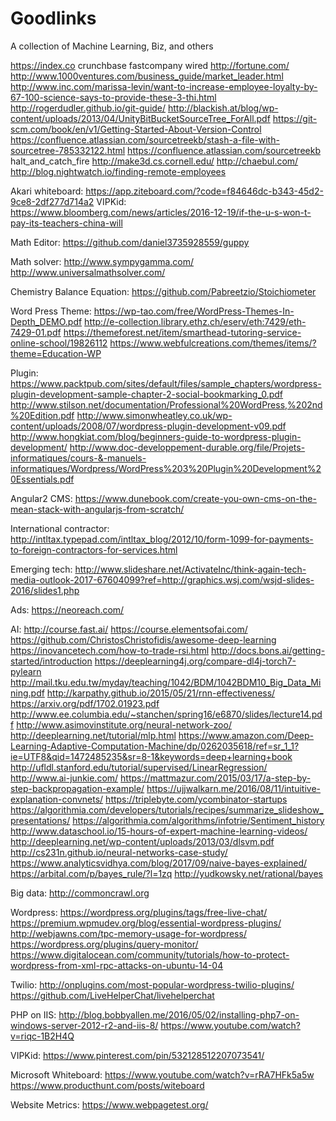 # Goodlinks
A collection of Machine Learning, Biz, and others

https://index.co
crunchbase
fastcompany
wired
http://fortune.com/
http://www.1000ventures.com/business_guide/market_leader.html
http://www.inc.com/marissa-levin/want-to-increase-employee-loyalty-by-67-100-science-says-to-provide-these-3-thi.html
http://rogerdudler.github.io/git-guide/
http://blackish.at/blog/wp-content/uploads/2013/04/UnityBitBucketSourceTree_ForAll.pdf
https://git-scm.com/book/en/v1/Getting-Started-About-Version-Control
https://confluence.atlassian.com/sourcetreekb/stash-a-file-with-sourcetree-785332122.html
https://confluence.atlassian.com/sourcetreekb
halt_and_catch_fire
http://make3d.cs.cornell.edu/
http://chaebul.com/
http://blog.nightwatch.io/finding-remote-employees


Akari
whiteboard: https://app.ziteboard.com/?code=f84646dc-b343-45d2-9ce8-2df277d714a2
VIPKid: https://www.bloomberg.com/news/articles/2016-12-19/if-the-u-s-won-t-pay-its-teachers-china-will

Math Editor:
https://github.com/daniel3735928559/guppy

Math solver:
http://www.sympygamma.com/
http://www.universalmathsolver.com/

Chemistry Balance Equation:
https://github.com/Pabreetzio/Stoichiometer


Word Press
Theme: https://wp-tao.com/free/WordPress-Themes-In-Depth_DEMO.pdf
http://e-collection.library.ethz.ch/eserv/eth:7429/eth-7429-01.pdf
https://themeforest.net/item/smarthead-tutoring-service-online-school/19826112
https://www.webfulcreations.com/themes/items/?theme=Education-WP


Plugin: https://www.packtpub.com/sites/default/files/sample_chapters/wordpress-plugin-development-sample-chapter-2-social-bookmarking_0.pdf
http://www.stilson.net/documentation/Professional%20WordPress,%202nd%20Edition.pdf
http://www.simonwheatley.co.uk/wp-content/uploads/2008/07/wordpress-plugin-development-v09.pdf
http://www.hongkiat.com/blog/beginners-guide-to-wordpress-plugin-development/
http://www.doc-developpement-durable.org/file/Projets-informatiques/cours-&-manuels-informatiques/Wordpress/WordPress%203%20Plugin%20Development%20Essentials.pdf

Angular2 CMS:
https://www.dunebook.com/create-you-own-cms-on-the-mean-stack-with-angularjs-from-scratch/

International contractor:
http://intltax.typepad.com/intltax_blog/2012/10/form-1099-for-payments-to-foreign-contractors-for-services.html

Emerging tech:
http://www.slideshare.net/ActivateInc/think-again-tech-media-outlook-2017-67604099?ref=http://graphics.wsj.com/wsjd-slides-2016/slides1.php

Ads:
https://neoreach.com/

AI:
http://course.fast.ai/
https://course.elementsofai.com/
https://github.com/ChristosChristofidis/awesome-deep-learning
https://inovancetech.com/how-to-trade-rsi.html
http://docs.bons.ai/getting-started/introduction
https://deeplearning4j.org/compare-dl4j-torch7-pylearn
http://mail.tku.edu.tw/myday/teaching/1042/BDM/1042BDM10_Big_Data_Mining.pdf
http://karpathy.github.io/2015/05/21/rnn-effectiveness/
https://arxiv.org/pdf/1702.01923.pdf
http://www.ee.columbia.edu/~stanchen/spring16/e6870/slides/lecture14.pdf
http://www.asimovinstitute.org/neural-network-zoo/
http://deeplearning.net/tutorial/mlp.html
https://www.amazon.com/Deep-Learning-Adaptive-Computation-Machine/dp/0262035618/ref=sr_1_1?ie=UTF8&qid=1472485235&sr=8-1&keywords=deep+learning+book
http://ufldl.stanford.edu/tutorial/supervised/LinearRegression/
http://www.ai-junkie.com/
https://mattmazur.com/2015/03/17/a-step-by-step-backpropagation-example/
https://ujjwalkarn.me/2016/08/11/intuitive-explanation-convnets/
https://triplebyte.com/ycombinator-startups
https://algorithmia.com/developers/tutorials/recipes/summarize_slideshow_presentations/
https://algorithmia.com/algorithms/infotrie/Sentiment_history
http://www.dataschool.io/15-hours-of-expert-machine-learning-videos/
http://deeplearning.net/wp-content/uploads/2013/03/dlsvm.pdf
http://cs231n.github.io/neural-networks-case-study/
https://www.analyticsvidhya.com/blog/2017/09/naive-bayes-explained/
https://arbital.com/p/bayes_rule/?l=1zq
http://yudkowsky.net/rational/bayes

Big data:
http://commoncrawl.org

Wordpress:
https://wordpress.org/plugins/tags/free-live-chat/
https://premium.wpmudev.org/blog/essential-wordpress-plugins/
http://webjawns.com/tpc-memory-usage-for-wordpress/
https://wordpress.org/plugins/query-monitor/
https://www.digitalocean.com/community/tutorials/how-to-protect-wordpress-from-xml-rpc-attacks-on-ubuntu-14-04

Twilio:
http://onplugins.com/most-popular-wordpress-twilio-plugins/
https://github.com/LiveHelperChat/livehelperchat

PHP on IIS:
http://blog.bobbyallen.me/2016/05/02/installing-php7-on-windows-server-2012-r2-and-iis-8/
https://www.youtube.com/watch?v=riqc-1B2H4Q

VIPKid:
https://www.pinterest.com/pin/532128512207073541/

Microsoft Whiteboard:
https://www.youtube.com/watch?v=rRA7HFk5a5w
https://www.producthunt.com/posts/witeboard

Website Metrics:
https://www.webpagetest.org/


